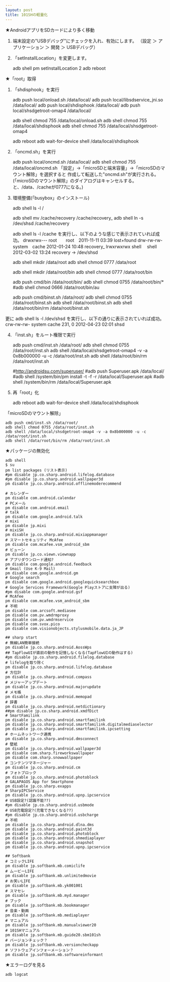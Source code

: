 ```yaml
---
layout: post
title: 101SHの軽量化
---
```


★AndroidアプリをSDカードにより多く移動
1. 端末設定の"USBデバッグ"にチェックを入れ、有効にします。
（設定 ＞ アプリケーション ＞ 開発 ＞ USBデバッグ）

2. 「setInstallLocation」を変更します。

    adb shell pm setInstallLocation 2
    adb reboot


★「root」取得
1. 「shdisphook」を実行

    adb push local/onload.sh /data/local/
    adb push local/libsdservice_jni.so /data/local/
    adb push local/shdisphook /data/local/
    adb push local/shsdgetroot-omap4 /data/local/
    
    adb shell chmod 755 /data/local/onload.sh
    adb shell chmod 755 /data/local/shdisphook
    adb shell chmod 755 /data/local/shsdgetroot-omap4
    
    adb reboot
    adb wait-for-device shell /data/local/shdisphook

2. 「oncmd.sh」を実行

    adb push local/oncmd.sh /data/local/
    adb shell chmod 755 /data/local/oncmd.sh
「設定」→「microSDと端末容量」→「microSDのマウント解除」を選択すると
作成して転送した"oncmd.sh"が実行される。
(「microSDのマウント解除」のダイアログはキャンセルする。と、/data、/cacheが0777になる。)

3. 環境整備(「busybox」のインストール)

    adb shell ls -l /
    
    adb shell mv /cache/recovery /cache/recovery_
    adb shell ln -s /dev/shsd /cache/recovery
    
    adb shell ls -l /cache を実行し、以下のような感じで表示されていれば成功。
    drwxrwx--- root　　root　2011-11-11 03:39 lost+found
    drw-rw-rw- system　cache 2012-01-24 10:48 recovery_
    lrwxrwxrwx shell　 shell 2012-03-02 13:24 recovery -> /dev/shsd
    
    adb shell mkdir /data/root
    adb shell chmod 0777 /data/root
    
    adb shell mkdir /data/root/bin
    adb shell chmod 0777 /data/root/bin
    
    adb push cmd/bin /data/root/bin/
    adb shell chmod 0755 /data/root/bin/*
    #adb shell chmod 0666 /data/root/bin/au
    
    adb push cmd/binst.sh /data/root/
    adb shell chmod 0755 /data/root/binst.sh
    adb shell /data/root/binst.sh
    adb shell /data/root/bin/rm /data/root/binst.sh

更に adb shell ls -l /dev/shsd を実行し、以下の通りに表示されていれば成功。
crw-rw-rw- system cache 231, 0 2012-04-23 02:01 shsd

4. 「inst.sh」をルート権限で実行

    adb push cmd/inst.sh /data/root/
    adb shell chmod 0755 /data/root/inst.sh
    adb shell /data/local/shsdgetroot-omap4 -v -a 0x8b000000 -u -c /data/root/inst.sh
    adb shell /data/root/bin/rm /data/root/inst.sh
    
    #http://androidsu.com/superuser/
    #adb push Superuser.apk /data/local/
    #adb shell /system/bin/pm install -t -f -r /data/local/Superuser.apk
    #adb shell /system/bin/rm /data/local/Superuser.apk

5. 再「root」化

    adb reboot
    adb wait-for-device shell /data/local/shdisphook

「microSDのマウント解除」

    adb push cmd/inst.sh /data/root/
    adb shell chmod 0755 /data/root/inst.sh
    adb shell /data/local/shsdgetroot-omap4 -v -a 0x8b000000 -u -c /data/root/inst.sh
    adb shell /data/root/bin/rm /data/root/inst.sh


★パッケージの無効化

    adb shell
    $ su
    pm list packages (リスト表示)
    #pm disable jp.co.sharp.android.lifelog.database
    #pm disable jp.co.sharp.android.wallpaper3d
    pm disable jp.co.sharp.android.offlinemoderecommend
    
    # カレンダー
    pm disable com.android.calendar
    # PCメール
    pm disable com.android.email
    # talk
    pm disable com.google.android.talk
    # mixi
    pm disable jp.mixi
    # mixiSH
    pm disable jp.co.sharp.android.mixiappmanager
    # スマートセキュリティ McAfee
    pm disable com.mcafee.vsm_android_sbm
    # ビューン
    pm disable jp.co.viewn.viewnapp
    # アプリダウンロード通知?
    pm disable com.google.android.feedback
    # Gmail (Use K-9 Mail)
    pm disable com.google.android.gm
    # Google search
    pm disable com.google.android.googlequicksearchbox
    # Google Services Framework(Google Playストアに支障が出る)
    #pm disable com.google.android.gsf
    # McAfee
    pm disable com.mcafee.vsm_android_sbm
    # 不明
    pm disable com.arcsoft.mediasee
    pm disable com.pv.wmdrmproxy
    pm disable com.pv.wmdrmservice
    pm disable com.svox.pico
    pm disable com.visionobjects.stylusmobile.data.ja_JP
    
    ## sharp start
    # 無線LAN簡単接続
    pm disable jp.co.sharp.android.AossWps
    ## TapFlowUIが直前の動作を記憶しなくなる(TapFlowUIの動作はする)
    #pm disable jp.co.sharp.android.filelog.database
    # lifelogを取り除く
    pm disable jp.co.sharp.android.lifelog.database
    # 方位計
    pm disable jp.co.sharp.android.compass
    # メジャーアップデート
    pm disable jp.co.sharp.android.majorupdate
    # メモ帳
    pm disable jp.co.sharp.android.memopad
    # 辞書
    pm disable jp.co.sharp.android.netdictionary
    ##pm disable jp.co.sharp.android.xmdfDict
    # SmartFamilink
    pm disable jp.co.sharp.android.smartfamilink
    pm disable jp.co.sharp.android.smartfamilink.digitalmediaselector
    pm disable jp.co.sharp.android.smartfamilink.ipcsetting
    # ホームネットワーク連携
    pm disable jp.co.sharp.android.dmsconnect
    # 壁紙
    pm disable jp.co.sharp.android.wallpaper3d
    pm disable com.sharp.fireworkswallpaper
    pm disable com.sharp.snowwallpaper
    # コンテンツマネージャー
    pm disable jp.co.sharp.android.cm
    # フォトブロック
    pm disable jp.co.sharp.android.photoblock
    # GALAPAGOS App for Smartphone
    pm disable jp.co.sharp.exapps
    # SharpIPCService
    pm disable jp.co.sharp.android.upnp.ipcservice
    # USB設定?(認識不能??)
    #pm disable jp.co.sharp.android.usbmode
    # USB充電設定?(充電できなくなる??)
    #pm disable jp.co.sharp.android.usbcharge
    # 不明
    pm disable jp.co.sharp.android.dlna.dms
    pm disable jp.co.sharp.android.paint3d
    pm disable jp.co.sharp.android.photoblock
    pm disable jp.co.sharp.android.shmediaplayer
    pm disable jp.co.sharp.android.snapshot
    pm disable jp.co.sharp.android.upnp.ipcservice
    
    ## Softbank
    # コミックLIFE
    pm disable jp.softbank.mb.comiclife
    # ムービーLIFE
    pm disable jp.softbank.mb.unlimitedmovie
    # お笑いLIFE
    pm disable jp.softbank.mb.yk001001
    # スマセレ
    pm disable jp.softbank.mb.myd.manager
    # ブック
    pm disable jp.softbank.mb.bookmanager
    # 音楽・動画
    pm disable jp.softbank.mb.mediaplayer
    # マニュアル
    pm disable jp.softbank.mb.manualviewer20
    # 101SHマニュアル
    pm disable jp.softbank.mb.guide20.sbm101sh
    # バージョンチェック？
    pm disable jp.softbank.mb.versioncheckapp
    # ソフトウェアインフォーメーション？
    pm disable jp.softbank.mb.softwareinformant

★エラーログを見る

    adb logcat
